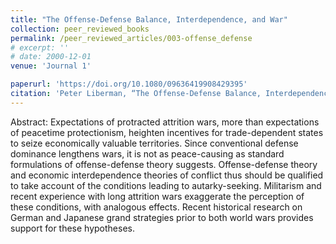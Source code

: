 ```yaml
---
title: "The Offense-Defense Balance, Interdependence, and War"
collection: peer_reviewed_books
permalink: /peer_reviewed_articles/003-offense_defense
# excerpt: ''
# date: 2000-12-01
venue: 'Journal 1'

paperurl: 'https://doi.org/10.1080/09636419908429395'
citation: 'Peter Liberman, “The Offense-Defense Balance, Interdependence, and War,” <i>Security Studies</i>, Vol. 9, No. 1/2 (Autumn 1999–Winter 2000): 59–91. Reprinted in <i>Power and the Purse: The Political Economy of National Security</i>, eds. Jean-Marc F. Blanchard, Edward D. Mansfield, and Norrin M. Ripsman (Portland, OR and London: Frank Cass, 2000), 59–91.'
---
```


Abstract: Expectations of protracted attrition wars, more than expectations of peacetime protectionism, heighten incentives for trade-dependent states to seize economically valuable territories. Since conventional defense dominance lengthens wars, it is not as peace-causing as standard formulations of offense-defense theory suggests.  Offense-defense theory and economic interdependence theories of conflict thus should be qualified to take account of the conditions leading to autarky-seeking. Militarism and recent experience with long attrition wars exaggerate the perception of these conditions, with analogous effects. Recent historical research on German and Japanese grand strategies prior to both world wars provides support for these hypotheses. 

<!-- [Download paper here](http://academicpages.github.io/files/paper1.pdf) -->

<!-- Recommended citation: Your Name, You. (2009). "Paper Title Number 1." <i>Journal 1</i>. 1(1). -->
